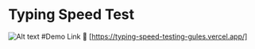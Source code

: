 # Typing Speed Test
![Alt text](https://res.cloudinary.com/dku4vsluy/image/upload/v1754927330/Screenshot_2025-08-11_211654_l1d7k1.png)
#Demo Link 🔗 [https://typing-speed-testing-gules.vercel.app/]
